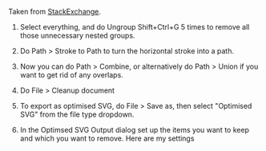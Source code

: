 Taken from
[StackExchange](https://graphicdesign.stackexchange.com/questions/147506/inkscape-to-convert-multiple-paths-into-one-single-path).

1. Select everything, and do Ungroup Shift+Ctrl+G 5 times to remove all those
   unnecessary nested groups.

2. Do Path > Stroke to Path to turn the horizontal stroke into a path.

3. Now you can do Path > Combine, or alternatively do Path > Union if you want
   to get rid of any overlaps.

4. Do File > Cleanup document

5. To export as optimised SVG, do File > Save as, then select "Optimised SVG"
   from the file type dropdown.

6. In the Optimsed SVG Output dialog set up the items you want to keep and which
   you want to remove. Here are my settings
